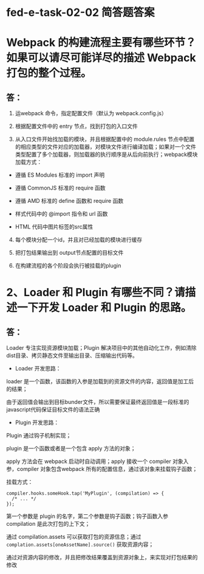 # fed-e-task-02-02 简答题答案

# Webpack 的构建流程主要有哪些环节？如果可以请尽可能详尽的描述 Webpack 打包的整个过程。

## 答：

1. 运webpack 命令，指定配置文件（默认为 webpack.config.js）

2. 根据配置文件中的 entry 节点，找到打包的入口文件

3. 从入口文件开始找加载的模块，并且根据配置中的 module.rules 节点中配置的相应类型的文件对应的加载器，对模块文件进行编译加载；如果对一个文件类型配置了多个加载器，则加载器的执行顺序是从后向前执行；webpack模块加载方式：

- 遵循 ES Modules 标准的 import 声明

- 遵循 CommonJS 标准的 require 函数

- 遵循 AMD 标准的 define 函数和 require 函数

- 样式代码中的 @import 指令和 url 函数

- HTML 代码中图片标签的src属性

4. 每个模块分配一个id，并且对已经加载的模块进行缓存

5. 把打包结果输出到 output节点配置的目标文件

6. 在构建流程的各个阶段会执行被挂载的plugin

# 2、Loader 和 Plugin 有哪些不同？请描述一下开发 Loader 和 Plugin 的思路。

## 答：

Loader 专注实现资源模块加载；Plugin 解决项目中的其他自动化工作，例如清除dist目录、拷贝静态文件至输出目录、压缩输出代码等。

- Loader 开发思路：
 
loader 是一个函数，该函数的入参是加载到的资源文件的内容，返回值是加工后的结果；

由于返回值会输出到目标bunder文件，所以需要保证最终返回值是一段标准的javascript代码保证目标文件的语法正确

- Plugin 开发思路：

Plugin 通过钩子机制实现；

plugin 是一个函数或者是一个包含 apply 方法的对象；

apply 方法会在 webpack 启动时自动调用；apply 接收一个 compiler 对象入参，compiler 对象包含webpack 所有的配置信息，通过该对象来挂载钩子函数；

挂载方式：

```
compiler.hooks.someHook.tap('MyPlugin', (compilation) => {
  /* ... */
});
```

第一个参数是 plugin 的名字，第二个参数是钩子函数；钩子函数入参 compilation 是此次打包的上下文；

通过 compilation.assets 可以获取打包的资源信息；通过 `complation.assets[oneAssetName].source()` 获取资源内容；

通过对资源内容的修改，并且把修改结果覆盖到资源对象上，来实现对打包结果的修改






